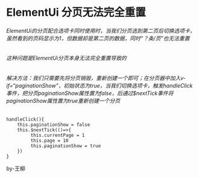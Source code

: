 # ElementUi 分页无法完全重置
###### ElementUi的分页配合选项卡同时使用时，当我们分页选到第二页后切换选项卡，虽然看到的页码显示为1，但数据却是第二页的数据，同时“？条/页”也无法重置

###### 这种问题是ElementUi分页本身无法完全重置导致的
###### 解决方法：我们只需要先将分页销毁，重新创建一个即可；在分页器中加入v-if=“paginationShow”，初始状态为true，当我们切换选项卡，触发handleClick事件，把分页paginationShow属性置为false，后通过$nextTick事件将paginationShow属性置为true重新创建一个分页
```
handleClick(){
    this.paginationShow = false
    this.$nextTick(()=>{
         this.currentPage = 1
         this.page = 10
         this.paginationShow = true
    })
}
```

by-王柳